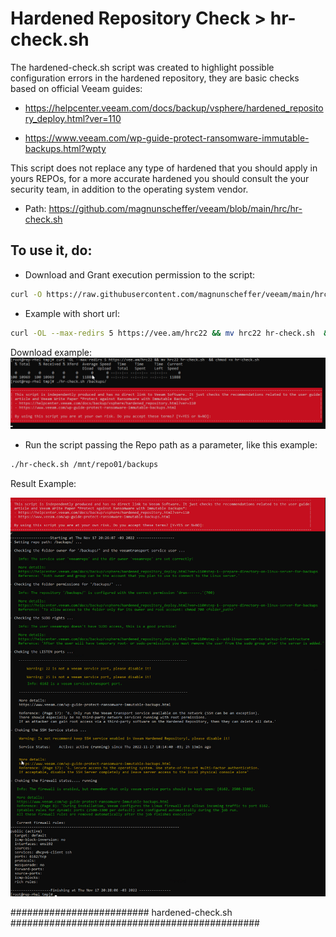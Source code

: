
# Hardened Repository Check > hr-check.sh 

The hardened-check.sh script was created to highlight possible configuration errors in the hardened repository, they are basic checks based on official Veeam guides:

- https://helpcenter.veeam.com/docs/backup/vsphere/hardened_repository_deploy.html?ver=110

- https://www.veeam.com/wp-guide-protect-ransomware-immutable-backups.html?wpty

This script does not replace any type of hardened that you should apply in yours REPOs, for a more accurate hardened you should consult the your security team, in addition to the operating system vendor.

- Path: https://github.com/magnunscheffer/veeam/blob/main/hrc/hr-check.sh

## To use it, do:
- Download and Grant execution permission to the script:

```bash
curl -O https://raw.githubusercontent.com/magnunscheffer/veeam/main/hrc/hr-check.sh && chmod +x hr-check.sh
```
- Example with short url:
```bash
curl -OL --max-redirs 5 https://vee.am/hrc22 && mv hrc22 hr-check.sh  && chmod +x hr-check.sh
```

Download example:
![alt text](https://github.com/magnunscheffer/veeam/blob/main/hrc/download-example.png?raw=true)


- Run the script passing the Repo path as a parameter, like this example:
 
```bash
./hr-check.sh /mnt/repo01/backups
```




Result Example:

![alt text](https://github.com/magnunscheffer/veeam/blob/main/hrc/run-example1.png?raw=true)



#########################  hardened-check.sh #############################################

